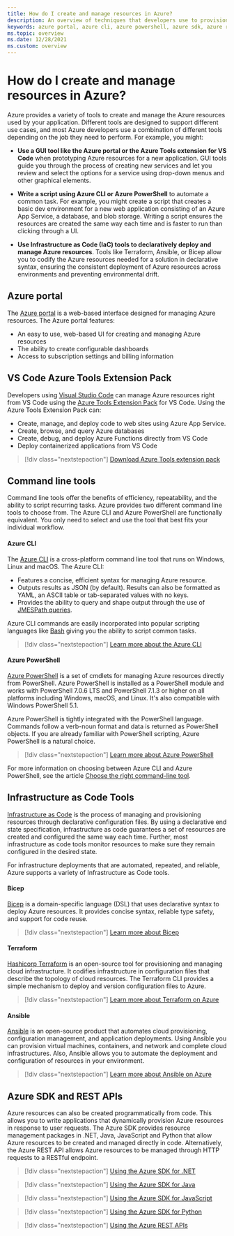 ```yaml
---
title: How do I create and manage resources in Azure?
description: An overview of techniques that developers use to provision resources in Azure.
keywords: azure portal, azure cli, azure powershell, azure sdk, azure rest apis
ms.topic: overview
ms.date: 12/28/2021
ms.custom: overview
---
```


# How do I create and manage resources in Azure?

Azure provides a variety of tools to create and manage the Azure resources used by your application. Different tools are designed to support different use cases, and most Azure developers use a combination of different tools depending on the job they need to perform. For example, you might:

* **Use a GUI tool like the Azure portal or the Azure Tools extension for VS Code** when prototyping Azure resources for a new application. GUI tools guide you through the process of creating new services and let you review and select the options for a service using drop-down menus and other graphical elements.

* **Write a script using Azure CLI or Azure PowerShell** to automate a common task.  For example, you might create a script that creates a basic dev environment for a new web application consisting of an Azure App Service, a database, and blob storage.  Writing a script ensures the resources are created the same way each time and is faster to run than clicking through a UI.

* **Use Infrastructure as Code (IaC) tools to declaratively deploy and manage Azure resources**.  Tools like Terraform, Ansible, or Bicep allow you to codify the Azure resources needed for a solution in declarative syntax, ensuring the consistent deployment of Azure resources across environments and preventing environmental drift.

## Azure portal

The [Azure portal](https://portal.azure.com) is a web-based interface designed for managing Azure resources. The Azure portal features:

* An easy to use, web-based UI for creating and managing Azure resources
* The ability to create configurable dashboards
* Access to subscription settings and billing information

## VS Code Azure Tools Extension Pack

Developers using [Visual Studio Code](https://code.visualstudio.com) can manage Azure resources right from VS Code using the [Azure Tools Extension Pack](https://marketplace.visualstudio.com/items?itemName=ms-vscode.vscode-node-azure-pack) for VS Code. Using the Azure Tools Extension Pack can:

* Create, manage, and deploy code to web sites using Azure App Service.
* Create, browse, and query Azure databases
* Create, debug, and deploy Azure Functions directly from VS Code
* Deploy containerized applications from VS Code

> [!div class="nextstepaction"]
> [Download Azure Tools extension pack](https://marketplace.visualstudio.com/items?itemName=ms-vscode.vscode-node-azure-pack)

## Command line tools

Command line tools offer the benefits of efficiency, repeatability, and the ability to script recurring tasks.  Azure provides two different command line tools to choose from. The Azure CLI and Azure PowerShell are functionally equivalent.  You only need to select and use the tool that best fits your individual workflow.

#### Azure CLI

The [Azure CLI](/cli/azure/what-is-azure-cli) is a cross-platform command line tool that runs on Windows, Linux and macOS.  The Azure CLI:

* Features a concise, efficient syntax for managing Azure resource.
* Outputs results as JSON (by default). Results can also be formatted as YAML, an ASCII table or tab-separated values with no keys.
* Provides the ability to query and shape output through the use of [JMESPath queries](https://jmespath.org/).

Azure CLI commands are easily incorporated into popular scripting languages like [Bash](/learn/modules/bash-introduction/) giving you the ability to script common tasks.

> [!div class="nextstepaction"]
> [Learn more about the Azure CLI](/cli/azure/what-is-azure-cli)

#### Azure PowerShell

[Azure PowerShell](/powershell/azure/what-is-azure-powershell) is a set of cmdlets for managing Azure resources directly from PowerShell.  Azure PowerShell is installed as a PowerShell module and works with PowerShell 7.0.6 LTS and PowerShell 7.1.3 or higher on all platforms including Windows, macOS, and Linux. It's also compatible with Windows PowerShell 5.1.

Azure PowerShell is tightly integrated with the PowerShell language.  Commands follow a verb-noun format and data is returned as PowerShell objects.  If you are already familiar with PowerShell scripting, Azure PowerShell is a natural choice.

> [!div class="nextstepaction"]
> [Learn more about Azure PowerShell](/powershell/azure/what-is-azure-powershell)

For more information on choosing between Azure CLI and Azure PowerShell, see the article [Choose the right command-line tool](/cli/azure/choose-the-right-azure-command-line-tool).

## Infrastructure as Code Tools

[Infrastructure as Code](/devops/deliver/what-is-infrastructure-as-code) is the process of managing and provisioning resources through declarative configuration files.  By using a declarative end state specification, infrastructure as code guarantees a set of resources are created and configured the same way each time. Further, most infrastructure as code tools monitor resources to make sure they remain configured in the desired state.  

For infrastructure deployments that are automated, repeated, and reliable, Azure supports a variety of Infrastructure as Code tools.

#### Bicep

[Bicep](/azure/azure-resource-manager/bicep/) is a domain-specific language (DSL) that uses declarative syntax to deploy Azure resources. It provides concise syntax, reliable type safety, and support for code reuse.

> [!div class="nextstepaction"]
> [Learn more about Bicep](/azure/azure-resource-manager/bicep/)

#### Terraform

[Hashicorp Terraform](https://www.terraform.io/) is an open-source tool for provisioning and managing cloud infrastructure. It codifies infrastructure in configuration files that describe the topology of cloud resources.  The Terraform CLI provides a simple mechanism to deploy and version configuration files to Azure.

> [!div class="nextstepaction"]
> [Learn more about Terraform on Azure](/azure/developer/terraform/)

#### Ansible

[Ansible](https://www.ansible.com/) is an open-source product that automates cloud provisioning, configuration management, and application deployments. Using Ansible you can provision virtual machines, containers, and network and complete cloud infrastructures. Also, Ansible allows you to automate the deployment and configuration of resources in your environment.

> [!div class="nextstepaction"]
> [Learn more about Ansible on Azure](/azure/developer/ansible/)

## Azure SDK and REST APIs

Azure resources can also be created programmatically from code.  This allows you to write applications that dynamically provision Azure resources in response to user requests.  The Azure SDK provides resource management packages in .NET, Java, JavaScript and Python that allow Azure resources to be created and managed directly in code.  Alternatively, the Azure REST API allows Azure resources to be managed through HTTP requests to a RESTful endpoint.

> [!div class="nextstepaction"]
> [Using the Azure SDK for .NET](/dotnet/azure/sdk/resource-management)

> [!div class="nextstepaction"]
> [Using the Azure SDK for Java](/azure/developer/java/sdk/overview)

> [!div class="nextstepaction"]
> [Using the Azure SDK for JavaScript](/azure/developer/javascript/core/use-azure-sdk)

> [!div class="nextstepaction"]
> [Using the Azure SDK for Python](/azure/developer/python/azure-sdk-overview)

> [!div class="nextstepaction"]
> [Using the Azure REST APIs](/rest/api/azure/)
